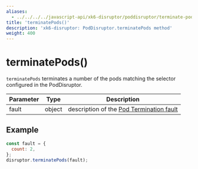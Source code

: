 ```yaml
---
aliases:
  - ../../../../javascript-api/xk6-disruptor/poddisruptor/terminate-pods # docs/k6/<K6_VERSION>/javascript-api/xk6-disruptor/poddisruptor/terminate-pods
title: 'terminatePods()'
description: 'xk6-disruptor: PodDisruptor.terminatePods method'
weight: 400
---
```


# terminatePods()

`terminatePods` terminates a number of the pods matching the selector configured in the PodDisruptor.

| Parameter | Type   | Description                                                                                                                              |
| --------- | ------ | ---------------------------------------------------------------------------------------------------------------------------------------- |
| fault     | object | description of the [Pod Termination fault](https://grafana.com/docs/k6/<K6_VERSION>/testing-guides/injecting-faults-with-xk6-disruptor/xk6-disruptor/faults/pod-termination) |

## Example

<!-- eslint-skip -->

```javascript
const fault = {
  count: 2,
};
disruptor.terminatePods(fault);
```
